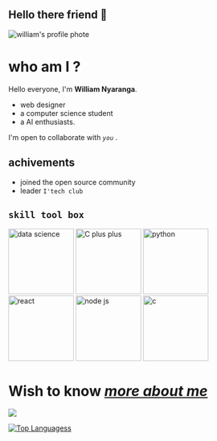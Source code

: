 ## Hello there friend 👋


 ![william's profile phote](https://github.com/William-nyarash/mypage/assets/114805151/6b07e089-6698-4153-aa20-78e72aff0b1f")  

 
# who am I ?
Hello everyone, I'm **William Nyaranga**.
 - web designer
 - a computer science student
 - a AI enthusiasts.

   
I'm open to collaborate with *`you`* .

## achivements

- joined the open source community
- leader `I'tech club` 
  
## `skill tool box`

<img alt="data science" src="https://thumbs.dreamstime.com/b/data-science-logo-icon-design-vector-100675205.jpg" width="130">

<img alt="C plus plus" src="https://www.logo.wine/a/logo/C%2B%2B/C%2B%2B-Logo.wine.svg" width="130">

<img alt="python" src="https://www.logo.wine/a/logo/Python_(programming_language)/Python_(programming_language)-Logo.wine.svg" width="130">

<img alt="react" src="https://www.logo.wine/a/logo/React_(web_framework)/React_(web_framework)-Logo.wine.svg" width="130">

<img alt="node js" src="https://www.logo.wine/a/logo/Node.js/Node.js-Logo.wine.svg" width="130">

<img alt="c" src="https://encrypted-tbn0.gstatic.com/images?q=tbn:ANd9GcS4lwrxofkVF3J44hurl9rWSBm0VwE2qHTCXkb-dfl6qdb5If2S_dWsILC1UEBDkYkaJSw&usqp=CAU"  width="130">

 

  # Wish to know [*more about me*](william-nyarash.github.io/william.github.io) 
  
  <img 
   src="https://github-readme-stats.vercel.app/api?username=william-Nyarash&show_icons=true&theme=tokyonight" 
/>

[![Top Languagess](https://github-readme-stats.vercel.app/api/top-langs/?username=william-Nyarash)](https://github.com/William-nyarash/github-readme-stats)


<!-- 👋 Hi, I’m @William-nyarash 
- 👀 I’m interested in  AI and web application.
- 🌱 I’m currently learning html,css,python and c programming languages.
- 💞️ I’m looking to collaborate on creating application to help in diagnosis and treatment of eye defects.
- 📫 How to reach me via owetywilliamnyaranga@gmail.com.
very soon I'll be launching something so be on the look out.

William-nyarash/William-nyarash is a ✨ special ✨ repository because its `README.md` (this file) appears on your GitHub profile.
You can click the Preview link to take a look at your changes.
 -->
